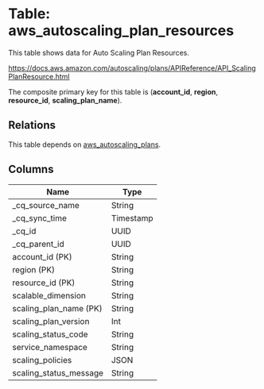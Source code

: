 # Table: aws_autoscaling_plan_resources

This table shows data for Auto Scaling Plan Resources.

https://docs.aws.amazon.com/autoscaling/plans/APIReference/API_ScalingPlanResource.html

The composite primary key for this table is (**account_id**, **region**, **resource_id**, **scaling_plan_name**).

## Relations

This table depends on [aws_autoscaling_plans](aws_autoscaling_plans).

## Columns

| Name          | Type          |
| ------------- | ------------- |
|_cq_source_name|String|
|_cq_sync_time|Timestamp|
|_cq_id|UUID|
|_cq_parent_id|UUID|
|account_id (PK)|String|
|region (PK)|String|
|resource_id (PK)|String|
|scalable_dimension|String|
|scaling_plan_name (PK)|String|
|scaling_plan_version|Int|
|scaling_status_code|String|
|service_namespace|String|
|scaling_policies|JSON|
|scaling_status_message|String|